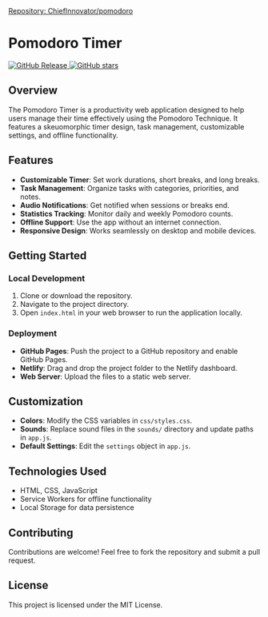<a href="https://github.com/ChiefInnovator/pomodoro">
  Repository: ChiefInnovator/pomodoro
</a>

# Pomodoro Timer

<a href="https://github.com/ChiefInnovator/pomodoro">
  <img
    src="https://img.shields.io/github/v/release/ChiefInnovator/pomodoro.svg?label=GitHub&logo=github&style=flat-square"
    alt="GitHub Release"
  />
</a>

<a href="https://github.com/ChiefInnovator/pomodoro/stargazers">
  <img
    src="https://img.shields.io/github/stars/ChiefInnovator/pomodoro?style=social"
    alt="GitHub stars"
  />
</a>

## Overview
The Pomodoro Timer is a productivity web application designed to help users manage their time effectively using the Pomodoro Technique. It features a skeuomorphic timer design, task management, customizable settings, and offline functionality.

## Features
- **Customizable Timer**: Set work durations, short breaks, and long breaks.
- **Task Management**: Organize tasks with categories, priorities, and notes.
- **Audio Notifications**: Get notified when sessions or breaks end.
- **Statistics Tracking**: Monitor daily and weekly Pomodoro counts.
- **Offline Support**: Use the app without an internet connection.
- **Responsive Design**: Works seamlessly on desktop and mobile devices.

## Getting Started

### Local Development
1. Clone or download the repository.
2. Navigate to the project directory.
3. Open `index.html` in your web browser to run the application locally.

### Deployment
- **GitHub Pages**: Push the project to a GitHub repository and enable GitHub Pages.
- **Netlify**: Drag and drop the project folder to the Netlify dashboard.
- **Web Server**: Upload the files to a static web server.

## Customization
- **Colors**: Modify the CSS variables in `css/styles.css`.
- **Sounds**: Replace sound files in the `sounds/` directory and update paths in `app.js`.
- **Default Settings**: Edit the `settings` object in `app.js`.

## Technologies Used
- HTML, CSS, JavaScript
- Service Workers for offline functionality
- Local Storage for data persistence

## Contributing
Contributions are welcome! Feel free to fork the repository and submit a pull request.

## License
This project is licensed under the MIT License.